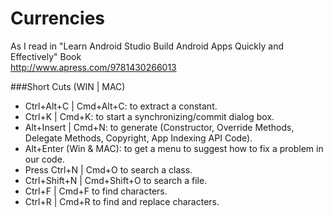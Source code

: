 # Currencies

As I read in "Learn Android Studio Build Android Apps Quickly and Effectively" Book<br>
http://www.apress.com/9781430266013

###Short Cuts (WIN | MAC)
* Ctrl+Alt+C | Cmd+Alt+C:       to extract a constant.
* Ctrl+K | Cmd+K:               to start a synchronizing/commit dialog box.
* Alt+Insert | Cmd+N:           to generate (Constructor, Override Methods, Delegate Methods, Copyright, App Indexing API Code).
* Alt+Enter (Win & MAC):        to get a menu to suggest how to fix a problem in our code.
* Press Ctrl+N | Cmd+O          to search a class.
* Ctrl+Shift+N | Cmd+Shift+O    to search a file.
* Ctrl+F | Cmd+F                to find characters.
* Ctrl+R | Cmd+R                to find and replace characters.
